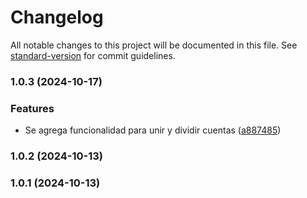 # Changelog

All notable changes to this project will be documented in this file. See [standard-version](https://github.com/conventional-changelog/standard-version) for commit guidelines.

### 1.0.3 (2024-10-17)


### Features

* Se agrega funcionalidad para unir y dividir cuentas ([a887485](https://github.com/oscarjesus2/jobbusiness/commit/a88748544a02f4539a093655d42e0e9c9e9135a7))

### 1.0.2 (2024-10-13)

### 1.0.1 (2024-10-13)
